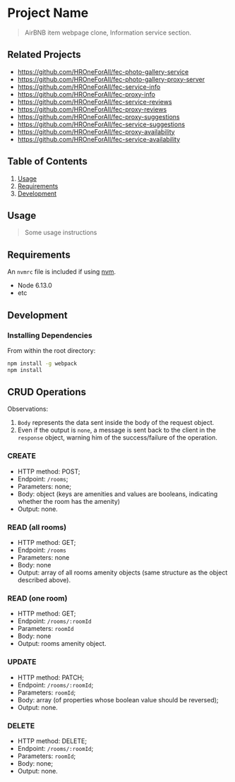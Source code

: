 # Project Name

> AirBNB item webpage clone, Information service section.

## Related Projects

  - https://github.com/HROneForAll/fec-photo-gallery-service
  - https://github.com/HROneForAll/fec-photo-gallery-proxy-server
  - https://github.com/HROneForAll/fec-service-info
  - https://github.com/HROneForAll/fec-proxy-info
  - https://github.com/HROneForAll/fec-service-reviews
  - https://github.com/HROneForAll/fec-proxy-reviews
  - https://github.com/HROneForAll/fec-proxy-suggestions
  - https://github.com/HROneForAll/fec-service-suggestions
  - https://github.com/HROneForAll/fec-proxy-availability
  - https://github.com/HROneForAll/fec-service-availability

## Table of Contents

1. [Usage](#Usage)
1. [Requirements](#requirements)
1. [Development](#development)

## Usage

> Some usage instructions

## Requirements

An `nvmrc` file is included if using [nvm](https://github.com/creationix/nvm).

- Node 6.13.0
- etc

## Development

### Installing Dependencies

From within the root directory:

```sh
npm install -g webpack
npm install
```
## CRUD Operations

Observations:
1. `Body` represents the data sent inside the body of the request object.
2. Even if the output is `none`, a message is sent back to the client in the `response` object, warning him of the success/failure of the operation.

### CREATE
* HTTP method: POST;
* Endpoint: `/rooms`;
* Parameters: none;
* Body: object (keys are amenities and values are booleans, indicating whether the room has the amenity)
* Output: none.

### READ (all rooms)
* HTTP method: GET;
* Endpoint: `/rooms`
* Parameters: none
* Body: none
* Output: array of all rooms amenity objects (same structure as the object described above).

### READ (one room)
* HTTP method: GET;
* Endpoint: `/rooms/:roomId`
* Parameters: `roomId`
* Body: none
* Output: rooms amenity object.

### UPDATE
* HTTP method: PATCH;
* Endpoint: `/rooms/:roomId`;
* Parameters: `roomId`;
* Body: array (of properties whose boolean value should be reversed);
* Output: none.

### DELETE
* HTTP method: DELETE;
* Endpoint: `/rooms/:roomId`;
* Parameters: `roomId`;
* Body: none;
* Output: none.
